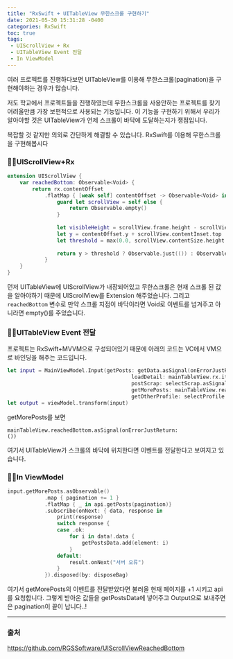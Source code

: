 ```yaml
---
title: "RxSwift + UITableView 무한스크롤 구현하기"
date: 2021-05-30 15:31:28 -0400
categories: RxSwift 
toc: true
tags:
 - UIScrollView + Rx
 - UITableView Event 전달
 - In ViewModel
---
```


여러 프로젝트를 진행하다보면 UITableView를 이용해 무한스크롤(pagination)을 구현해야하는 경우가 많습니다.

저도 학교에서 프로젝트들을 진행하였는데 무한스크롤을 사용안하는 프로젝트를 찾기 어려울만큼 가장 보편적으로 사용되는 기능입니다. 이 기능을 구현하기 위해서 우리가 알아야할 것은 UITableView가 언제 스크롤이 바닥에 도달하는지가 쟁점입니다. 

복잡할 것 같지만 의외로 간단하게 해결할 수 있습니다. RxSwift를 이용해 무한스크롤을 구현해봅시다



### ☝🏻UIScrollView+Rx

```swift
extension UIScrollView {
    var reachedBottom: Observable<Void> {
        return rx.contentOffset
            .flatMap { [weak self] contentOffset -> Observable<Void> in
                guard let scrollView = self else {
                    return Observable.empty()
                }
                
                let visibleHeight = scrollView.frame.height - scrollView.contentInset.top - scrollView.contentInset.bottom
                let y = contentOffset.y + scrollView.contentInset.top
                let threshold = max(0.0, scrollView.contentSize.height - visibleHeight)
                
                return y > threshold ? Observable.just(()) : Observable.empty()
            }
    }
}
```

 먼저 UITableView에 UIScrollView가 내장되어있고 무한스크롤은 현재 스크롤 된 값을 알아야하기 때문에 UIScrollView를 Extension 해주었습니다. 그리고 <code>reachedBottom</code> 변수로 만약 스크롤 지점이 바닥이라면 Void로 이벤트를 넘겨주고 아니라면 empty()를 주었습니다.



### ✌🏻UITableView Event 전달

프로젝트는 RxSwift+MVVM으로 구성되어있기 때문에 아래의 코드는 VC에서 VM으로 바인딩을 해주는 코드입니다.

```swift
let input = MainViewModel.Input(getPosts: getData.asSignal(onErrorJustReturn: ()),
                                        loadDetail: mainTableView.rx.itemSelected.asSignal(),
                                        postScrap: selectScrap.asSignal(),
                                        getMorePosts: mainTableView.reachedBottom.asSignal(onErrorJustReturn: ()),
                                        getOtherProfile: selectProfile.asSignal())
let output = viewModel.transform(input)
```



getMorePosts를 보면

 <code>mainTableView.reachedBottom.asSignal(onErrorJustReturn: ())</code> 

여기서 UITableView가 스크롤의 바닥에 위치한다면 이벤트를 전달한다고 보여지고 있습니다.





### 👌🏻In ViewModel

```swift
input.getMorePosts.asObservable()
            .map { pagination += 1 }
            .flatMap { _ in api.getPosts(pagination)}
            .subscribe(onNext: { data, response in
                print(response)
                switch response {
                case .ok:
                    for i in data!.data {
                        getPostsData.add(element: i)
                    }
                default:
                    result.onNext("서버 오류")
                }
            }).disposed(by: disposeBag)
```

여기서 getMorePosts의 이벤트를 전달받았다면 불러올 현재 페이지를 +1 시키고 api를 요청합니다. 그렇게 받아온 값들을 getPostsData에 넣어주고 Output으로 보내주면은 pagination이 끝이 납니다..!



-----

### 출처

https://github.com/RGSSoftware/UIScrollViewReachedBottom
